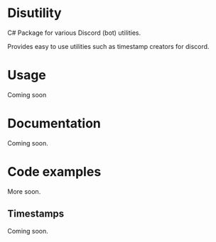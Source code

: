 # Disutility
C# Package for various Discord (bot) utilities.

Provides easy to use utilities such as timestamp creators for discord. 

# Usage
Coming soon

# Documentation
Coming soon.

# Code examples
More soon.

## Timestamps
Coming soon.